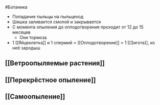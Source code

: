 #Ботаника 
- Попадание пыльцы на пыльцеход
- Шишка заливается смолой и закрывается 
- С момента опыления до оплодотворения проходит от 12 до 15 месяцев
	- Они тормоза
- 1 [[Яйцеклетка]] и 1 спермий = [[Оплодотворение]] = 1 [[Зигота]], из неё зародыш 
## [[Ветроопыляемые растения]]
## [[Перекрёстное опыление]]
## [[Самоопыление]]